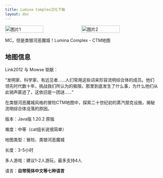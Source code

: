 ```yaml
---
title: Lumina Complex汉化下载
layout: doc
---
```


<div style="display: flex">
  <img src="/imgs/maps/lumina1.png" style="width:50%" alt="图片1">
  <img src="/imgs/maps/lumina2.png" style="width:50%" alt="图片2">
</div>

MC，但是类银河恶魔城！Lumina Complex - CTM地图

<DownloadLinks :methods="[
  { id: 'bilibili', text: '宣传片', icon: '/imgs/svg/bilibili.svg', link: 'https://www.bilibili.com/video/BV1dW421X7Xo/' },
  { id: 'mapdl', text: '下载地图', icon: 'https://ctmrepository.com/favicon.png', link: 'https://ctmrepository.com/index.php?action=viewMap&id=619' },
  { id: 'lazy', text: '懒汉下载', icon: '/imgs/lazydl.png', link: 'https://www.bilibili.com/video/BV1dW421X7Xo/' }
]" />

## 地图信息

Link2012 与 Mowse 钜献：

“发明家、科学家、有远见者……人们常用这些词来形容流明综合体的成员。他们领先时代数十年，挑战我们所认为的极限。那里到底发生了什么事，为什么他们从此销声匿迹了，这依旧是一团谜……”

在类银河恶魔城风格的冒险CTM地图中，探索二十世纪初的蒸汽朋克设施，揭秘流明综合体没落的原因。

版本：Java版 1.20.2 原版

难度：中等（cat组长说很简单）

地图类型：冒险、类银河恶魔城

长度：3-5小时

多人游戏：建议1-2人游玩，最多支持4人

语言：**自带简体中文等七种语言**
